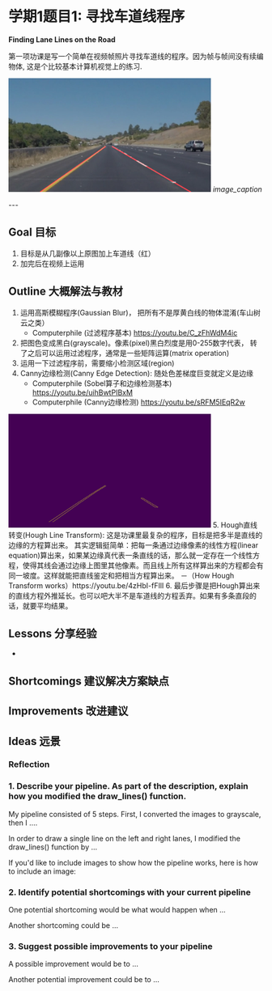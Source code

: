 # **学期1题目1: 寻找车道线程序** 

**Finding Lane Lines on the Road**

第一项功课是写一个简单在视频帧照片寻找车道线的程序。因为帧与帧间没有续编物体,
这是个比较基本计算机视觉上的练习.
<p>
<img src="https://github.com/berthu/CarND-LaneLines-P1/blob/master/test_images/post_hough/solidYellowCurve.jpg?raw=true" width="400">
<em>image_caption</em>
</p>
---

## Goal 目标
1. 目标是从几副像以上原图加上车道线（红）
2. 加完后在视频上运用

## Outline 大概解法与教材
1. 运用高斯模糊程序(Gaussian Blur)， 把所有不是厚黄白线的物体混淆(车山树云之类）
	- Computerphile (过滤程序基本) https://youtu.be/C_zFhWdM4ic
2. 把图色变成黑白(grayscale)。像素(pixel)黑白烈度是用0-255数字代表， 转了之后可以运用过滤程序，通常是一些矩阵运算(matrix operation)
3. 运用一下过滤程序前，需要缩小检测区域(region)
4. Canny边缘检测(Canny Edge Detection): 随处色差梯度巨变就定义是边缘
	- Computerphile (Sobel算子和边缘检测基本) https://youtu.be/uihBwtPIBxM
	- Computerphile (Canny边缘检测) https://youtu.be/sRFM5IEqR2w
<img src="https://github.com/berthu/CarND-LaneLines-P1/blob/master/test_images/post_canny/challenge7.jpg?raw=true" width="400">
5. Hough直线转变(Hough Line Transform): 这是功课里最复杂的程序，目标是把多半是直线的边缘的方程算出来。 其实逻辑挺简单：把每一条通过边缘像素的线性方程(linear equation)算出来，如果某边缘真代表一条直线的话，那么就一定存在一个线性方程，使得其线会通过边缘上图里其他像素。而且线上所有这样算出来的方程都会有同一坡度。这样就能把直线鉴定和把相当方程算出来。
－（How Hough Transform works）https://youtu.be/4zHbI-fFIlI
6. 最后步骤是把Hough算出来的直线方程外推延长。也可以吧大半不是车道线的方程丢弃。如果有多条直段的话，就要平均结果。

## Lessons 分享经验
- 

## Shortcomings 建议解决方案缺点
## Improvements 改进建议
## Ideas 远景


### Reflection

### 1. Describe your pipeline. As part of the description, explain how you modified the draw_lines() function.

My pipeline consisted of 5 steps. First, I converted the images to grayscale, then I .... 

In order to draw a single line on the left and right lanes, I modified the draw_lines() function by ...

If you'd like to include images to show how the pipeline works, here is how to include an image: 



### 2. Identify potential shortcomings with your current pipeline


One potential shortcoming would be what would happen when ... 

Another shortcoming could be ...


### 3. Suggest possible improvements to your pipeline

A possible improvement would be to ...

Another potential improvement could be to ...

